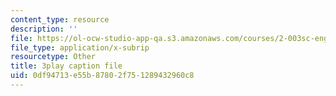 ```yaml
---
content_type: resource
description: ''
file: https://ol-ocw-studio-app-qa.s3.amazonaws.com/courses/2-003sc-engineering-dynamics-fall-2011/0df94713e55b87802f751289432960c8_Fo-Y6kEMURk.srt
file_type: application/x-subrip
resourcetype: Other
title: 3play caption file
uid: 0df94713-e55b-8780-2f75-1289432960c8
---
```

